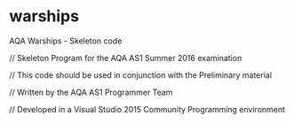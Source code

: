 # warships
AQA Warships - Skeleton code

// Skeleton Program for the AQA AS1 Summer 2016 examination

// This code should be used in conjunction with the 
Preliminary material

// Written by the AQA AS1 Programmer Team

// Developed in a Visual Studio 2015 Community Programming environment

